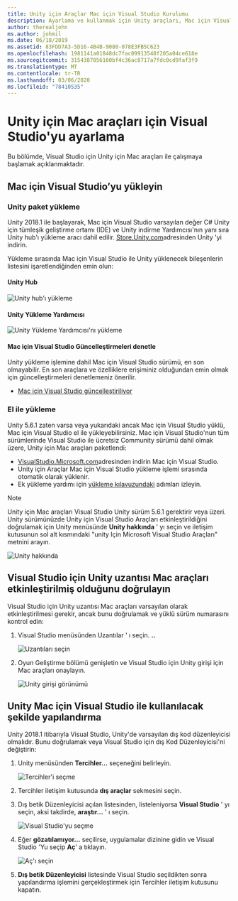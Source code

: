 ```yaml
---
title: Unity için Araçlar Mac için Visual Studio Kurulumu
description: Ayarlama ve kullanmak için Unity araçları, Mac için Visual Studio yükleme
author: therealjohn
ms.author: johmil
ms.date: 06/18/2019
ms.assetid: 83FDD7A3-5D16-4B4B-9080-078E3FB5C623
ms.openlocfilehash: 1981141a01848dc7fac09913548f205a04ce618e
ms.sourcegitcommit: 3154387056160bf4c36ac8717a7fdc0cd9faf3f9
ms.translationtype: MT
ms.contentlocale: tr-TR
ms.lasthandoff: 03/06/2020
ms.locfileid: "78410535"
---
```

# <a name="set-up-visual-studio-for-mac-tools-for-unity"></a>Unity için Mac araçları için Visual Studio'yu ayarlama

Bu bölümde, Visual Studio için Unity için Mac araçları ile çalışmaya başlamak açıklanmaktadır.

## <a name="install-visual-studio-for-mac"></a>Mac için Visual Studio’yu yükleyin

### <a name="unity-bundled-installation"></a>Unity paket yükleme

Unity 2018.1 ile başlayarak, Mac için Visual Studio varsayılan değer C# Unity için tümleşik geliştirme ortamı (IDE) ve Unity indirme Yardımcısı'nın yanı sıra Unity hub'ı yükleme aracı dahil edilir. [Store.Unity.com](https://store.unity.com/)adresinden Unity 'yi indirin.

Yükleme sırasında Mac için Visual Studio ile Unity yüklenecek bileşenlerin listesini işaretlendiğinden emin olun:

#### <a name="unity-hub"></a>Unity Hub

![Unity hub'ı yükleme](media/setup-vsmac-tools-unity-image7.png)

#### <a name="unity-download-assistant"></a>Unity Yükleme Yardımcısı

![Unity Yükleme Yardımcısı'nı yükleme](media/setup-vsmac-tools-unity-image8.png)

#### <a name="check-for-updates-to-visual-studio-for-mac"></a>Mac için Visual Studio Güncelleştirmeleri denetle

Unity yükleme işlemine dahil Mac için Visual Studio sürümü, en son olmayabilir. En son araçlara ve özelliklere erişiminiz olduğundan emin olmak için güncelleştirmeleri denetlemeniz önerilir.

* [Mac için Visual Studio güncelleştiriliyor](update.md)

### <a name="manual-installation"></a>El ile yükleme

Unity 5.6.1 zaten varsa veya yukarıdaki ancak Mac için Visual Studio yüklü, Mac için Visual Studio el ile yükleyebilirsiniz. Mac için Visual Studio'nun tüm sürümlerinde Visual Studio ile ücretsiz Community sürümü dahil olmak üzere, Unity için Mac araçları paketlendi:

* [VisualStudio.Microsoft.com](https://visualstudio.microsoft.com/)adresinden indirin Mac için Visual Studio.
* Unity için Araçlar Mac için Visual Studio yükleme işlemi sırasında otomatik olarak yüklenir.
* Ek yükleme yardımı için [yükleme kılavuzundaki](/visualstudio/mac/installation) adımları izleyin.

> [!NOTE]
> Unity için Mac araçları Visual Studio Unity sürüm 5.6.1 gerektirir veya üzeri. Unity sürümünüzde Unity için Visual Studio Araçları etkinleştirildiğini doğrulamak için Unity menüsünde **Unity hakkında** ' yı seçin ve iletişim kutusunun sol alt kısmındaki "unity Için Microsoft Visual Studio Araçları" metnini arayın.
>
> ![Unity hakkında](media/setup-vsmac-tools-unity-image3.png)

## <a name="confirm-that-the-visual-studio-for-mac-tools-for-unity-extension-is-enabled"></a>Visual Studio için Unity uzantısı Mac araçları etkinleştirilmiş olduğunu doğrulayın

Visual Studio için Unity uzantısı Mac araçları varsayılan olarak etkinleştirilmesi gerekir, ancak bunu doğrulamak ve yüklü sürüm numarasını kontrol edin:

1. Visual Studio menüsünden Uzantılar ' ı seçin. **..**

   ![Uzantıları seçin](media/setup-vsmac-tools-unity-image1.png)

2. Oyun Geliştirme bölümü genişletin ve Visual Studio için Unity girişi için Mac araçları onaylayın.

   ![Unity girişi görünümü](media/setup-vsmac-tools-unity-image2.png)

## <a name="configure-unity-for-use-with-visual-studio-for-mac"></a>Unity Mac için Visual Studio ile kullanılacak şekilde yapılandırma

Unity 2018.1 itibarıyla Visual Studio, Unity'de varsayılan dış kod düzenleyicisi olmalıdır. Bunu doğrulamak veya Visual Studio için dış Kod Düzenleyicisi'ni değiştirin:

1. Unity menüsünden **Tercihler...** seçeneğini belirleyin.

   ![Tercihler'i seçme](media/setup-vsmac-tools-unity-image4.png)

2. Tercihler iletişim kutusunda **dış araçlar** sekmesini seçin.

3. Dış betik Düzenleyicisi açılan listesinden, listeleniyorsa **Visual Studio** ' yı seçin, aksi takdirde, **araştır...** ' ı seçin.

   ![Visual Studio'yu seçme](media/setup-vsmac-tools-unity-image5.png)

4. Eğer **gözatılamıyor...** seçilirse, uygulamalar dizinine gidin ve Visual Studio 'Yu seçip **Aç**' a tıklayın.

   ![Aç'ı seçin](media/setup-vsmac-tools-unity-image6.png)

5. **Dış betik Düzenleyicisi** listesinde Visual Studio seçildikten sonra yapılandırma işlemini gerçekleştirmek için Tercihler iletişim kutusunu kapatın.